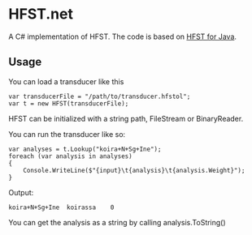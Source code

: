 # HFST.net

A C# implementation of HFST. The code is based on [HFST for Java](https://github.com/hfst/hfst-optimized-lookup/tree/master/hfst-optimized-lookup-java).

## Usage

You can load a transducer like this

    var transducerFile = "/path/to/transducer.hfstol";
    var t = new HFST(transducerFile);

HFST can be initialized with a string path, FileStream or BinaryReader.

You can run the transducer like so:

    var analyses = t.Lookup("koira+N+Sg+Ine");
    foreach (var analysis in analyses)
    {
        Console.WriteLine($"{input}\t{analysis}\t{analysis.Weight}");
    }

Output:

    koira+N+Sg+Ine	koirassa	0

You can get the analysis as a string by calling analysis.ToString()

